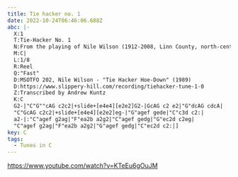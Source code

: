 ```yaml
---
title: Tie hacker no. 1
date: 2022-10-24T06:46:06.688Z
abc: |-
  X:1
  T:Tie-Hacker No. 1
  N:From the playing of Nile Wilson (1912-2008, Linn County, north-central Mo.)
  M:C|
  L:1/8
  R:Reel
  Q:"Fast"
  D:MSOTFO 202, Nile Wilson - "Tie Hacker Hoe-Down" (1989)
  D:https://www.slippery-hill.com/recording/tiehacker-tune-1-0
  Z:Transcribed by Andrew Kuntz
  K:C
  G2-|"C"G""cAG c2c2|+slide+[e4e4][e2e2]G2-|GcAG c2 e2|"G"dcAG cdcA|
  "C"GcAG c2c2|+slide+[e4e4][e2e2]eg-|"G"agef gede|"C"c3d c2:|
  a2-|:"C"agef g2ag|"F"ea2b a2g2|"C"agef gedg|"G"ec2d c2eg|
  "C"agef g2ag|"F"ea2b a2g2|"G"agef gedg|"C"ec2d c2:|]
key: C
tags:
  - Tunes in C
---
```

https://www.youtube.com/watch?v=KTeEu6gOuJM
